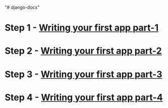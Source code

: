 "# django-docs" 



# Step 1 - [Writing your first app part-1](https://github.com/baljeetjangra/django-docs/tree/5e0935966ee19363f87ce6fb610202f6fa4d4757)
   


# Step 2 - [Writing your first app part-2](https://github.com/baljeetjangra/django-docs/tree/7a9621dd68a19d6241d454ba5432d4075be5eb9e)

# Step 3 - [Writing your first app part-3](https://github.com/baljeetjangra/django-docs/tree/68978937d404cd90778c9b2b730304811993e19b)

# Step 4 - [Writing your first app part-4](https://github.com/baljeetjangra/django-docs/tree/463f6992b1be3807ea9146048303e3a86e0a7e70)